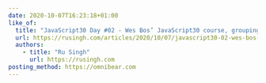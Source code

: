 ```yaml
---
date: 2020-10-07T16:23:18+01:00
like_of:
  title: "JavaScript30 Day #02 - Wes Bos’ JavaScript30 course, group­ing op­…"
  url: https://rusingh.com/articles/2020/10/07/javascript30-02-wes-bos-course-grouping-operator-hoc/
  authors:
    - title: "Ru Singh"
      url: https://rusingh.com
posting_method: https://omnibear.com
---
```

